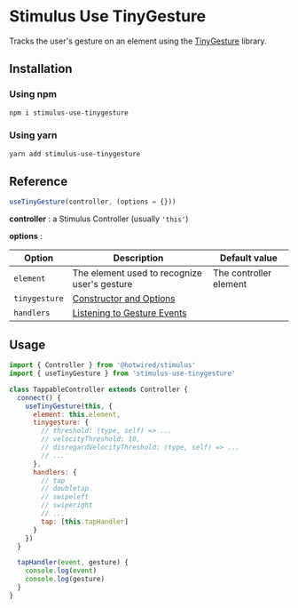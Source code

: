 # Stimulus Use TinyGesture

Tracks the user's gesture on an element using the [TinyGesture] library.

## Installation

### Using npm

```sh
npm i stimulus-use-tinygesture
```

### Using yarn

```sh
yarn add stimulus-use-tinygesture
```

## Reference

```javascript
useTinyGesture(controller, (options = {}))
```

**controller** : a Stimulus Controller (usually `'this'`)

**options** :

| Option        | Description                                  | Default value          |
| ------------- | -------------------------------------------- | ---------------------- |
| `element`     | The element used to recognize user's gesture | The controller element |
| `tinygesture` | [Constructor and Options]                    |                        |
| `handlers`    | [Listening to Gesture Events]                |                        |

## Usage

```javascript
import { Controller } from '@hotwired/stimulus'
import { useTinyGesture } from 'stimulus-use-tinygesture'

class TappableController extends Controller {
  connect() {
    useTinyGesture(this, {
      element: this.element,
      tinygesture: {
        // threshold: (type, self) => ...
        // velocityThreshold: 10,
        // disregardVelocityThreshold: (type, self) => ...
        // ...
      },
      handlers: {
        // tap
        // doubletap
        // swipeleft
        // swiperight
        // ...
        tap: [this.tapHandler]
      }
    })
  }

  tapHandler(event, gesture) {
    console.log(event)
    console.log(gesture)
  }
}
```

[tinygesture]: https://github.com/sciactive/tinygesture
[constructor and options]: https://github.com/sciactive/tinygesture#constructor-and-options
[listening to gesture events]: https://github.com/sciactive/tinygesture#listening-to-gesture-events
